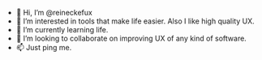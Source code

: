 - 👋 Hi, I’m @reineckefux
- 👀 I’m interested in tools that make life easier. Also I like high quality UX.
- 🌱 I’m currently learning life.
- 💞️ I’m looking to collaborate on improving UX of any kind of software.
- 📫 Just ping me.

<!---
reineckefux/reineckefux is a ✨ special ✨ repository because its `README.md` (this file) appears on your GitHub profile.
You can click the Preview link to take a look at your changes.
--->
